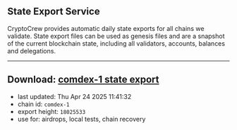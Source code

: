 ## State Export Service
CryptoCrew provides automatic daily state exports for all chains we validate. State export files can be used as genesis files and are a snapshot of the current blockchain state, including all validators, accounts, balances and delegations.

---
**Download: [comdex-1 state export](https://dl-eu2.ccvalidators.com/SERVICE/comdex/comdex-1_export_18025533.json)**
---

- last updated: Thu Apr 24 2025 11:41:32
- chain id: `comdex-1`
- export height: `18025533`
- use for: airdrops, local tests, chain recovery
